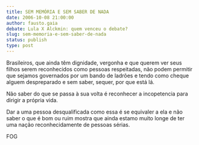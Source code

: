 ```yaml
---
title: SEM MEMÓRIA E SEM SABER DE NADA
date: 2006-10-08 21:00:00
author: fausto.gaia
debate: Lula X Alckmin: quem venceu o debate?
slug: sem-memoria-e-sem-saber-de-nada
status: publish 
type: post
---
```


Brasileiros, que ainda têm dignidade, vergonha e que querem ver seus filhos serem reconhecidos como pessoas respeitadas, não podem permitir que sejamos governados por um bando de ladrões e tendo como cheque alguem despreparado e sem saber, sequer, por que está lá.


Não saber do que se passa à sua volta é reconhecer a incopetencia para dirigir a própria vida.


Dar a uma pessoa desqualificada como essa é se equivaler a ela e não saber o que é bom ou ruim mostra que ainda estamo muito longe de ter uma nação reconhecidamente de pessoas sérias.


FOG


